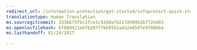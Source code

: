 ```yaml
---
redirect_url: /information-protection/get-started/infoprotect-quick-start-tutorial
translationtype: Human Translation
ms.sourcegitcommit: 3336b75fbc2fce1c9260afb217d909b2b772ed03
ms.openlocfilehash: bf60d421ebfb207f7bb85b2ada2e65d7e9f80bb4
ms.lasthandoff: 01/24/2017

---
```



